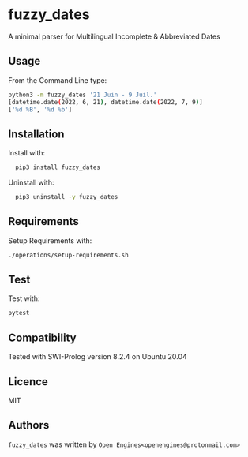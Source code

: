 fuzzy_dates
============

A minimal parser for Multilingual Incomplete & Abbreviated Dates 

Usage
-----
From the Command Line type:

```bash
python3 -m fuzzy_dates '21 Juin - 9 Juil.'
[datetime.date(2022, 6, 21), datetime.date(2022, 7, 9)]
['%d %B', '%d %b']
```

Installation
------------
Install with:

```bash
  pip3 install fuzzy_dates
```

Uninstall with:

```bash
  pip3 uninstall -y fuzzy_dates
```

Requirements
------------

Setup Requirements with:
```bash
./operations/setup-requirements.sh
```

Test
-------------
Test with:

```bash
pytest
```

Compatibility
-------------

Tested with SWI-Prolog version 8.2.4 on Ubuntu 20.04

Licence
-------

MIT

Authors
-------

`fuzzy_dates` was written by `Open Engines<openengines@protonmail.com>`
